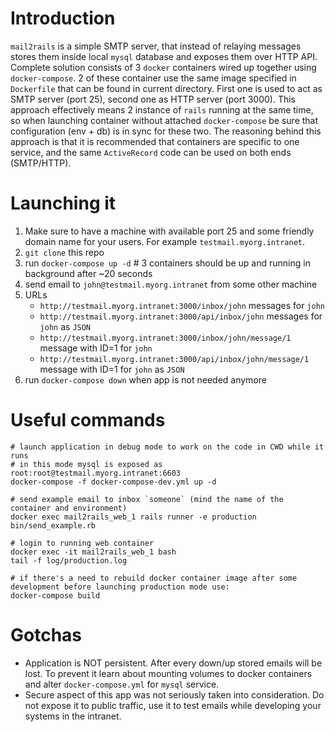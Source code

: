 # Introduction

`mail2rails` is a simple SMTP server, that instead of relaying messages stores them inside local `mysql` database and exposes them over HTTP API. 
Complete solution consists of 3 `docker` containers wired up together using `docker-compose`. 
2 of these container use the same image specified in `Dockerfile` that can be found in current directory. First one is used to act as SMTP server (port 25), second one as HTTP server (port 3000).
This approach effectively means 2 instance of `rails` running at the same time, so when launching container without attached `docker-compose` be sure that configuration (env + db) is in sync for these two.
The reasoning behind this approach is that it is recommended that containers are specific to one service, and the same `ActiveRecord` code can be used on both ends (SMTP/HTTP).

# Launching it

1. Make sure to have a machine with available port 25 and some friendly domain name for your users. For example `testmail.myorg.intranet`.
2. `git clone` this repo
3. run `docker-compose up -d` # 3 containers should be up and running in background after ~20 seconds
4. send email to `john@testmail.myorg.intranet` from some other machine
5. URLs
   * `http://testmail.myorg.intranet:3000/inbox/john` messages for `john`
   * `http://testmail.myorg.intranet:3000/api/inbox/john` messages for `john` as `JSON`
   * `http://testmail.myorg.intranet:3000/inbox/john/message/1` message with ID=1 for `john`
   * `http://testmail.myorg.intranet:3000/api/inbox/john/message/1` message with ID=1 for `john` as `JSON`
6. run `docker-compose down` when app is not needed anymore

# Useful commands

```
# launch application in debug mode to work on the code in CWD while it runs
# in this mode mysql is exposed as root:root@testmail.myorg.intranet:6603
docker-compose -f docker-compose-dev.yml up -d

# send example email to inbox `someone` (mind the name of the container and environment)
docker exec mail2rails_web_1 rails runner -e production bin/send_example.rb

# login to running web container
docker exec -it mail2rails_web_1 bash
tail -f log/production.log

# if there's a need to rebuild docker container image after some development before launching production mode use:
docker-compose build
```

# Gotchas

* Application is NOT persistent. After every down/up stored emails will be lost. To prevent it learn about mounting volumes to docker containers and alter `docker-compose.yml` for `mysql` service.
* Secure aspect of this app was not seriously taken into consideration. Do not expose it to public traffic, use it to test emails while developing your systems in the intranet.
